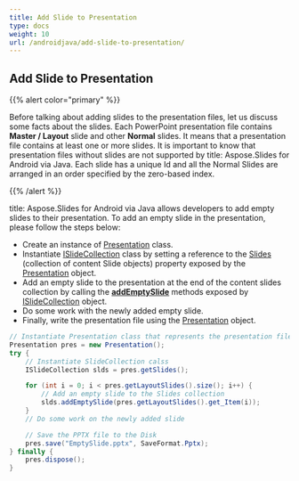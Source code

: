 ```yaml
---
title: Add Slide to Presentation
type: docs
weight: 10
url: /androidjava/add-slide-to-presentation/
---
```


## **Add Slide to Presentation**
{{% alert color="primary" %}} 

Before talking about adding slides to the presentation files, let us discuss some facts about the slides. Each PowerPoint presentation file contains **Master / Layout** slide and other **Normal** slides. It means that a presentation file contains at least one or more slides. It is important to know that presentation files without slides are not supported by title: Aspose.Slides for Android via Java. Each slide has a unique Id and all the Normal Slides are arranged in an order specified by the zero-based index.

{{% /alert %}} 

title: Aspose.Slides for Android via Java allows developers to add empty slides to their presentation. To add an empty slide in the presentation, please follow the steps below:

- Create an instance of [Presentation](https://reference.aspose.com/slides/androidjava/com.aspose.slides/presentation) class.
- Instantiate [ISlideCollection](https://reference.aspose.com/slides/androidjava/com.aspose.slides/ISlideCollection) class by setting a reference to the [Slides](https://reference.aspose.com/slides/androidjava/com.aspose.slides/Presentation#getSlides--) (collection of content Slide objects) property exposed by the [Presentation](https://reference.aspose.com/slides/androidjava/com.aspose.slides/presentation) object.
- Add an empty slide to the presentation at the end of the content slides collection by calling the [**addEmptySlide**](https://reference.aspose.com/slides/androidjava/com.aspose.slides/ISlideCollection#addEmptySlide-com.aspose.slides.ILayoutSlide-) methods exposed by [ISlideCollection](https://reference.aspose.com/slides/androidjava/com.aspose.slides/ISlideCollection) object.
- Do some work with the newly added empty slide.
- Finally, write the presentation file using the [Presentation](https://reference.aspose.com/slides/androidjava/com.aspose.slides/presentation) object.

```java
// Instantiate Presentation class that represents the presentation file
Presentation pres = new Presentation();
try {
    // Instantiate SlideCollection calss
    ISlideCollection slds = pres.getSlides();

    for (int i = 0; i < pres.getLayoutSlides().size(); i++) {
        // Add an empty slide to the Slides collection
        slds.addEmptySlide(pres.getLayoutSlides().get_Item(i));
    }
    // Do some work on the newly added slide

    // Save the PPTX file to the Disk
    pres.save("EmptySlide.pptx", SaveFormat.Pptx);
} finally {
    pres.dispose();
}
```
